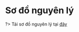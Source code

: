 <br>
<br>
<br>

# Sơ đồ nguyên lý

?> Tải sơ đồ nguyên lý tại [đây](http://cdn.chipstack.vn/zerobase2w/schematic/Sch_Zerobase_2W.pdf)
